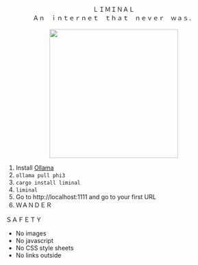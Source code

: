 <p align="center">
  ＬＩＭＩＮＡＬ<br/>
  Ａｎ　ｉｎｔｅｒｎｅｔ　ｔｈａｔ　ｎｅｖｅｒ　ｗａｓ．<br/><br/>
  <img src="https://github.com/richardanaya/liminal/assets/294042/2c65637d-5094-42be-a2be-b418e53c7558" width=300>
</p>



1. Install [Ollama](https://ollama.com/)
2. `ollama pull phi3`
3. `cargo install liminal`
4. `liminal`
5. Go to http://localhost:1111 and go to your first URL
6. ＷＡＮＤＥＲ


ＳＡＦＥＴＹ

* No images
* No javascript
* No CSS style sheets
* No links outside
